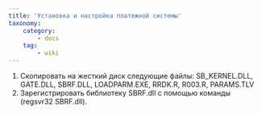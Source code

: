 ```yaml
---
title: 'Установка и настройка платежной системы'
taxonomy:
    category:
        - docs
    tag:
        - wiki
---
```


1.  Скопировать на жесткий диск следующие файлы: SB_KERNEL.DLL, GATE.DLL, SBRF.DLL, LOADPARM.EXE, RRDK.R, R003.R, PARAMS.TLV
2.   Зарегистрировать библиотеку SBRF.dll с помощью команды (regsvr32 SBRF.dll).
